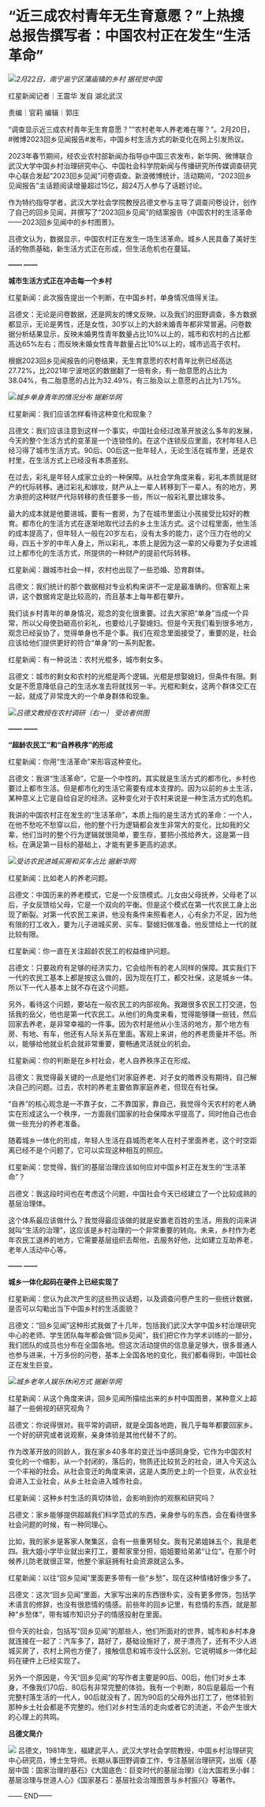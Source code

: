 # “近三成农村青年无生育意愿？”上热搜 总报告撰写者：中国农村正在发生“生活革命”

![](https://inews.gtimg.com/om_bt/OAgz8wcoBhUcjoJd9r3A1KdwVI5oHxAAZf3tkNuzxetS4AA/1000)_2月22日，南宁邕宁区蒲庙镇的乡村
据视觉中国_

红星新闻记者｜王震华 发自 湖北武汉

责编｜官莉 编辑｜郭庄

“调查显示近三成农村青年无生育意愿？”“农村老年人养老难在哪？”。2月20日，#微博2023回乡见闻报告#发布，中国乡村生活方式的新变化在网上引发热议。

2023年春节期间，经农业农村部新闻办指导@中国三农发布，新华网、微博联合武汉大学中国乡村治理研究中心、中国社会科学院新闻与传播研究所传媒调查研究中心联合发起“2023回乡见闻”问卷调查。新浪微博统计，活动期间，“2023回乡见闻报告”主话题阅读增量超过15亿，超24万人参与了话题讨论。

作为特约指导学者，武汉大学社会学院教授吕德文参与主导了调查问卷设计，创作了自己的回乡见闻，并撰写了“2023回乡见闻”的结案报告《中国农村的生活革命——2023回乡见闻中的乡村图景》。

吕德文认为，数据显示，中国农村正在发生一场生活革命。城乡人民具备了美好生活的物质基础，新生活方式正在形成，但生活危机也在蔓延。

**—— ——**

**城市生活方式正在冲击每一个乡村**

红星新闻：此次报告提出一个判断，在中国乡村，单身情况值得关注。

吕德文：无论是问卷数据，还是网友的博文反映，以及我们的田野调查，多方数据都显示，无论是男性，还是女性，30岁以上的大龄未婚青年都非常普遍。问卷数据分析结果显示，反映未婚男性青年数量占比10%以上的，城市和农村的占比都高达65%左右；而反映未婚女性青年数量占比10%以上的，城市远高于农村。

根据2023回乡见闻报告的问卷结果，无生育意愿的农村青年比例已经高达27.72%，比2021年宁波地区的数据翻了一倍有余，有一胎意愿的占比为38.04%，有二胎意愿的占比为32.49%，有三胎及以上意愿的占比为1.75%。

![](https://inews.gtimg.com/om_bt/O8gV7Wv0C76EaajmHBYZGLpeAOwMypogwcqc9K7_hdhv0AA/1000)_城乡单身青年的情况分布
据新华网_

红星新闻：我们应该怎样看待这种变化和现象？

吕德文：我们应该注意到这样一个事实，中国社会经过改革开放这么多年的发展，今天的整个生活方式的变革是一个连锁性的。在这个连锁反应里面，农村年轻人已经习得了城市生活方式。90后、00后这一批年轻人，无论生活在城市里，还是农村里，在生活方式上已经没有本质差别。

在过去，彩礼是年轻人成家立业的一种保障。从社会学角度来看，彩礼本质就是财产的代际转移。通过彩礼和嫁妆，财产从上一辈人转移到下一辈人。有的地方，男方承担的这种财产代际转移的责任要多一些，所以一般彩礼要比嫁妆多。

最大的成本就是他要进城，要有一套房，为了在城市里面让小孩接受比较好的教育。都市化的生活方式在逐渐地取代过去的乡土生活方式。这个过程里面，他生活的成本提高了，但年轻人一般在20岁左右，没有太多的能力，这个压力在他的父母，四五十岁的中年人身上，所以彩礼，本质上是因为这一辈的父母要为子女进城过上都市化的生活方式，所提供的一种财产的提前代际转移。

红星新闻：跟城市社会一样，农村也出现了一些恐婚、恐育群体。

吕德文：我们统计的那个数据相对专业机构来讲不一定是最准确的。但客观上来讲，这个数据肯定是比较高的，而且基本上每年都在攀升。

我们谈乡村青年的单身情况，观念的变化很重要。过去大家把“单身”当成一个异常，所以父母使劲砸高价彩礼，也要给儿子娶媳妇。但是今天我们看到很多地方，观念已经妥协了，觉得单身也不是个事。我们在观念里面接受了，重要的是，社会应该给他们提供更好的符合“单身”的一系列配套。

红星新闻：有一种说法：农村光棍多，城市剩女多。

吕德文：城市的剩女和农村的光棍是两个逻辑。光棍是想娶媳妇，但条件有限。剩女是不愿意降低自己的生活水准去将就找另一半。光棍和剩女，这两个群体交汇在一起，就成了非常庞大的一个单身群体和现象。

![](https://inews.gtimg.com/om_bt/OJNeyULh61hGesXY9Renq6LwLtoYRXaOxfC8i7E8URnPMAA/1000)_吕德文教授在农村调研（右一）
受访者供图_

**—— ——**

**“超龄农民工”和“自养秩序”的形成**

红星新闻：你用“生活革命”来形容这种变化。

吕德文：我讲“生活革命”，它是一个中性的。其实就是生活方式的都市化，乡村也要过上都市生活。但是都市化的生活它需要有成本支撑的。因为以前的乡土生活，某种意义上它是自给自足的经济。这种变化对于农村来说是一种生活方式的危机。

我讲的中国农村正在发生的“生活革命”，本质上指的是生活方式的革命：一个人，在他不愁吃不愁穿以后，他的整个行为逻辑都会发生非常大的变化，比如我的父辈，他们当时的整个行为逻辑就很简单，要生存，要把小孩给养大，这是第一目标。在满足第一目标的基础上，才能有更多更高的追求。

![](https://inews.gtimg.com/om_bt/OUp8JM5S_nea2No8b6RPbxP9FCUY3QA0et6VpVD9SVYHsAA/1000)_受访农民进城买房和买车占比
据新华网_

红星新闻：比如老人的养老问题。

吕德文：中国历来的养老模式，它是一个反馈模式。儿女由父母抚养，父母老了以后，子女反馈给父母，它是一个双向的平衡。但是这个模式在第一代农民工身上出现了断裂。对第一代农民工来讲，他没有条件来照看老人，心有余力不足，因为他有限的打工收入，要为儿子进城买房、买车、娶媳妇做准备。他反馈给上一代的就比较有限。

红星新闻：你一直在关注超龄农民工的权益维护问题。

吕德文：只要政府有足够的经济实力，它会给所有的老人同样的保障。其实我们下一代的农民工基本上都是按这么做的，因为现在打工，都交社保，这是城乡一体。所以下一代人基本上就不存在这个问题。

另外，看待这个问题，要站在一般农民工的内部视角。我跟很多农民工打交道，包括我的岳父，他也是第一代农民工。从他们的角度来看，觉得能够赚一些钱，然后回家去养老，是非常幸福的一件事。因为农村是他从小生活的地方，那个地方有房、有地、有车，他还有人际关系在里面。客观上来讲，他的养老质量并不低。所以，能够给他就业机会就非常重要，要畅通灵活就业的机会。

红星新闻：你的判断是在乡村社会，老人自养秩序正在形成。

吕德文：我觉得最关键的一点是他们对家庭养老、对子女的赡养没有期待，自己解决自己的问题。过去，农村的养老主要依靠家庭养老，但现在有社保。

“自养”的核心观念是一不靠子女，二不靠国家，靠自己，我觉得今天农村的老人确实在形成这么一个秩序，一方面我们国家的社会保障水平提高了，同时他自己也会做一些充分的养老准备。

随着城乡一体化的形成，年轻人生活在县城而老年人在村子里面养老，这个时空距离已经不是个问题了，它可以实现这种相互的照应。

红星新闻：您觉得，我们的基层治理应该如何应对中国乡村正在发生的“生活革命”？

吕德文：我这段时间也在考虑这个问题，中国社会今天已经建立了一个比较成熟的基层治理体。

这个体系最应该做什么？我觉得最应该做的就是安置老百姓的生活，用我的词来讲就叫“生活的治理”，这应该是乡村治理的一个非常重要的转向。未来，乡村作为老年农民工退养的地方，它需要基层组织去帮他，去服务好他，比如建立互助养老，老年人活动中心等。

**—— ——**

**城乡一体化起码在硬件上已经实现了**

红星新闻：您认为此次产生的这些热议话题，以及调查问卷产生的一些统计数据，是否可以勾勒出当下中国乡村的生活面貌？

吕德文：“回乡见闻”这种形式我做了十几年，包括我们武汉大学中国乡村治理研究中心的老师、学生团队每年都会做“回乡见闻”，我们把它作为学术训练的一部分，我们团队的成员也分布在全国各地。但这次活动提供的信息量足够大，很多普通人也参与进来，十万多份的问卷，基本上全国各地的变化，我们都看得到，中国社会正在发生巨变。

![](https://inews.gtimg.com/om_bt/OeHb1-AC2qy-qwgeb_-p18o3BfYv852Gs341sd5zFapIoAA/1000)_城乡老年人娱乐休闲方式 据新华网_

红星新闻：从这个角度来讲，回乡见闻所描绘出来的乡村中国图景，某种意义上超越了一些俯视的研究视角？

吕德文：你说得很对。我平常的调研，就是全国各地跑，我几乎每年都要回家乡。一个好的研究或者说观察，亲身体验是其他代替不了的。

作为改革开放的同龄人，我在家乡40多年的变迁当中感同身受，它作为中国农村变化的一个缩影，从一个封闭的，落后的，物质还比较贫乏的社会，进入今天这么一个丰裕的社会。从社会变迁的角度来讲，这是人类历史上的一个巨变，从农业社会进入工业社会，从乡土社会进入城市社会。

红星新闻：这种乡村生活的真切体验，会影响到你的观察和研究吗？

吕德文：家乡能够提供超越我们科学范式的东西，亲身参与的东西，会在看待很多社会问题的时候，有一种同理心。

比如，我的家乡是客家人聚集区，会有一些重男轻女。我有兄弟姐妹五个，我是老四。我大姐小学毕业就出来打工，要帮家里分担，姐姐要给弟弟“让位”。在那个时候养儿防老就很正常，他整个家庭拥有社会资源就这么多。

红星新闻：以往“回乡见闻”里面更多带有一些“乡愁”，现在这种情绪好像少多了。

吕德文：这次“回乡见闻”里面，大家写出来的东西很朴实，没有更多修饰，包括学术语言的修辞，也没有很悲情的情感。前些年的回乡记里，有悲情的东西，就是那种“乡愁体”，带有城市知识分子的情感投射在里面。

但今天的社会，包括写“回乡见闻”的那些人，他们所面对的世界，城市和乡村本身就连接在一起了：汽车多了，路好了，基础设施好了，房子漂亮了，还有不少人进城买房了，农村上网也方便了，接触信息和城市没什么区别。它说明城乡一体化起码在硬件上已经实现了。

另外一个原因是，今天“回乡见闻”的写作者主要是90后、00后，他们对乡土本身，不像我们70后、80后有非常完整的体验。我有一个判断，80后是最后一个有完整村落生活的一代人，90后就没有了，因为90后的父母外出打工了，他体验到那种乡土社会都是不完整的。他们对乡村生活的走向或者它的流逝，不会产生很大的心理上的共鸣。

**吕德文简介**

![](https://inews.gtimg.com/om_bt/OiVFTMI1rLAbX0cy1x3KUypfGCh1EC7wGXLypUm-04QYUAA/1000)
吕德文，1981年生，福建武平人，武汉大学社会学院教授，中国乡村治理研究中心研究员，博士生导师。长期从事田野调查工作，专注基层治理研究，出版《基层中国：国家治理的基石》《大国底色：巨变时代的基层治理》《治大国若烹小鲜：基层治理与世道人心》《国家基石：基层社会治理图景与乡村振兴》等著作。

—— END——

